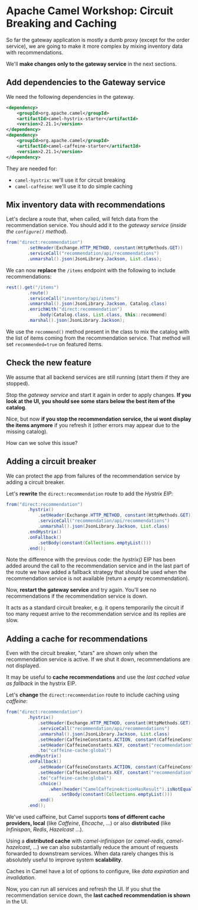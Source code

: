 # Apache Camel Workshop: Circuit Breaking and Caching

So far the gateway application is mostly a dumb proxy (except for the order service), we are
going to make it more complex by mixing inventory data with recommendations.

We'll **make changes only to the gateway service** in the next sections.

## Add dependencies to the Gateway service

We need the following dependencies in the gateway.

```xml
<dependency>
    <groupId>org.apache.camel</groupId>
    <artifactId>camel-hystrix-starter</artifactId>
    <version>2.21.1</version>
</dependency>
<dependency>
    <groupId>org.apache.camel</groupId>
    <artifactId>camel-caffeine-starter</artifactId>
    <version>2.21.1</version>
</dependency>
```

They are needed for:
- `camel-hystrix`: we'll use it for circuit breaking
- `camel-caffeine`: we'll use it to do simple caching


## Mix inventory data with recommendations

Let's declare a route that, when called, will fetch data from the recommendation service.
You should add it to the *gateway service* (*inside the `configure()` method*).

```java
from("direct:recommendation")
        .setHeader(Exchange.HTTP_METHOD, constant(HttpMethods.GET))
        .serviceCall("recommendation/api/recommendations")
        .unmarshal().json(JsonLibrary.Jackson, List.class);
```

We can now **replace** the `/items` endpoint with the following to include recommendations:

```java
rest().get("/items")
        .route()
        .serviceCall("inventory/api/items")
        .unmarshal().json(JsonLibrary.Jackson, Catalog.class)
        .enrichWith("direct:recommendation")
            .body(Catalog.class, List.class, this::recommend)
        .marshal().json(JsonLibrary.Jackson);
```

We use the `recommend()` method present in the class to mix the catalog with the list of items coming from the recommendation service.
That method will set `recommended=true` on featured items.

## Check the new feature

We assume that all backend services are still running (start them if they are stopped).
 
Stop the *gateway service* and start it again in order to apply changes. **If you look at the UI, you should see some stars below the best item of the catalog**.

Nice, but now **if you stop the recommendation service, the ui wont display the items anymore** if you refresh it (other errors may appear due to the missing catalog).

How can we solve this issue?

## Adding a circuit breaker

We can protect the app from failures of the recommendation service by adding a circuit breaker.

Let's **rewrite** the `direct:recommendation` route to add the *Hystrix EIP*:

```java
from("direct:recommendation")
        .hystrix()
            .setHeader(Exchange.HTTP_METHOD, constant(HttpMethods.GET))
            .serviceCall("recommendation/api/recommendations")
            .unmarshal().json(JsonLibrary.Jackson, List.class)
        .endHystrix()
        .onFallback()
            .setBody(constant(Collections.emptyList()))
        .end();
```

Note the difference with the previous code: the *hystrix()* EIP has been added around the call to the recommendation service and in the last part of the route we have added a fallback strategy that should be used when the recommendation service is not available (return a *empty* recommendation).

Now, **restart the gateway service** and try again. You'll see no recommendations if the recommendation service is down.

It acts as a standard circuit breaker, e.g. it opens temporarily the circuit if too many request
arrive to the recommendation service and its replies are slow.

## Adding a cache for recommendations

Even with the circuit breaker, "stars" are shown only when the recommendation service is active.
If we shut it down, recommendations are not displayed.

It may be useful to **cache recommendations** and use the *last cached value as fallback* in the hystrix EIP.

Let's **change** the `direct:recommendation` route to include caching using *caffeine*:

```java
from("direct:recommendation")
        .hystrix()
            .setHeader(Exchange.HTTP_METHOD, constant(HttpMethods.GET))
            .serviceCall("recommendation/api/recommendations")
            .unmarshal().json(JsonLibrary.Jackson, List.class)
            .setHeader(CaffeineConstants.ACTION, constant(CaffeineConstants.ACTION_PUT))
            .setHeader(CaffeineConstants.KEY, constant("recommendation"))
            .to("caffeine-cache:global")
        .endHystrix()
        .onFallback()
            .setHeader(CaffeineConstants.ACTION, constant(CaffeineConstants.ACTION_GET))
            .setHeader(CaffeineConstants.KEY, constant("recommendation"))
            .to("caffeine-cache:global")
            .choice()
                .when(header("CamelCaffeineActionHasResult").isNotEqualTo(true))
                    .setBody(constant(Collections.emptyList()))
            .end()
        .end();
```

We've used caffeine, but Camel supports **tons of different cache providers, local** (like *Caffeine*, *Ehcache*, ...) or 
also **distributed** (like *Infinispan*, *Redis*, *Hazelcast* ...).

Using a **distributed cache** with *camel-infinispan* (or *camel-redis*, *camel-hazelcast*, ...) we can also substantially reduce the amount of requests forwarded to 
downstream services. When data rarely changes this is absolutely useful to improve system **scalability**.

Caches in Camel have a lot of options to configure, like *data expiration* and *invalidation*.  

Now, you can run all services and refresh the UI. If you shut the recommendation service down, 
the **last cached recommendation is shown** in the UI.
